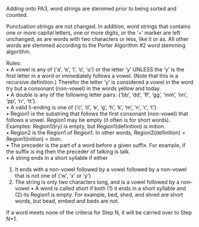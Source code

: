 Adding onto PA3, word strings are stemmed prior to being sorted and counted. <br/>

Punctuation strings are not changed. In addition, word strings that contains one or
more capital letters, one or more digits, or the ‘+’ marker are left unchanged, as are words with
two characters or less, like it or as. All other words are stemmed according to the Porter
Algorithm #2 word stemming algorithm. <br/>

Rules: <br/>
• A vowel is any of {‘a’, ‘e’, ‘i’, ‘o’, ‘u’} or the letter ‘y’ UNLESS the ‘y’ is the first letter
in a word or immediately follows a vowel. (Note that this is a recursive definition.)
Therefor the letter ‘y’ is considered a vowel in the word try but a consonant (non-vowel)
in the words yellow and today.<br/>
• A double is any of the following letter pairs: {‘bb’, ‘dd’, ‘ff’, ‘gg’, ‘mm’, ‘nn’, ‘pp’, ‘rr’,
‘tt’}.<br/>
• A valid li-ending is one of {‘c’, ‘d’, ‘e’, ‘g’, ‘h’, ‘k’, ‘m’, ‘n’, ‘r’, ‘t’}. <br/>
• Region1 is the substring that follows the first consonant (non-vowel) that follows a
vowel. Region1 may be empty (it often is for short words). Examples: Region1(try) is
empty, but Region1(definition) is inition. <br/>
• Region2 is the Region1 of Region1. In other words, Region2(definition) =
Region1(inition) = ition. <br/>
• The preceder is the part of a word before a given suffix. For example, if the suffix is ing
then the preceder of talking is talk. <br/>
• A string ends in a short syllable if either
1. It ends with a non-vowel followed by a vowel followed by a non-vowel that is
not one of {‘w’, ‘x’ or ‘y’} <br/>
2. The string is only two characters long, and is a vowel followed by a non-vowel
• A word is called short if both (1) it ends in a short syllable and (2) its Region1 is empty.
For example, bed, shed, and shred are short words, but bead, embed and beds are not. <br/>

If a word meets none of the criteria for Step N, it will be carried over to Step N+1.
